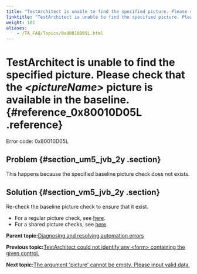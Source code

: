 ```yaml
--- 
title: "TestArchitect is unable to find the specified picture. Please check that the *<pictureName\\>* picture is available in the baseline."
linktitle: "TestArchitect is unable to find the specified picture. Please check that the <pictureName\\> picture is available in the baseline."
weight: 102
aliases: 
    - /TA_FAQ/Topics/0x80010D05L.html
---
```

# TestArchitect is unable to find the specified picture. Please check that the *<pictureName\>* picture is available in the baseline. {#reference_0x80010D05L .reference}

Error code: 0x80010D05L

## Problem {#section_um5_jvb_2y .section}

This happens because the specified baseline picture check does not exists.

## Solution {#section_vm5_jvb_2y .section}

Re-check the baseline picture check to ensure that it exist.

-   For a regular picture check, see [here](../../TA_Help/Topics/Projects_and_tests_picture_check.md#section_abp_qf5_wx).
-   For a shared picture checks, see [here](../../TA_Help/Topics/Projects_and_tests_picture_check.md#section_azq_rf5_wx).

**Parent topic:**[Diagnosing and resolving automation errors](../../TA_FAQ/Topics/faq.automation_error.html)

**Previous topic:**[TestArchitect could not identify any <form\> containing the given control.](../../TA_FAQ/Topics/0x80010021L.html)

**Next topic:**[The argument 'picture' cannot be empty. Please input valid data.](../../TA_FAQ/Topics/0x80010D06L.html)

